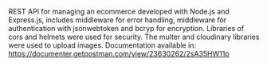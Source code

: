 REST API for managing an ecommerce developed with Node.js and Express.js, includes middleware for error handling, middleware for authentication with jsonwebtoken and bcryp for encryption. Libraries of cors and helmets were used for security. The multer and cloudinary libraries were used to upload images. Documentation available in: 
https://documenter.getpostman.com/view/23630262/2sA35HW11p

